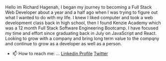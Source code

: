 
Hello im Richard Hagenah, I began my journey to becoming a Full Stack Web Developer about a year and a half ago when I was trying to figure out what I wanted to do with my life. I knew I liked computer and took a web development class back in high school, then I found Kenzie Academy which was a 12 month Full Stack Software Engineering Bootcamp. I have focused my time and effort since graduating back in July on JavaScript and React. Looking to grow with a company and bring long term value to the compqny and continue to grow as a developer as well as a person.




- 📫 How to reach me: ... [Linkedin Profile](https://www.linkedin.com/in/richardthagenah/) [Twitter](https://twitter.com/hagenah_richie)


